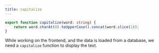 ```yaml
---
title: capitalize
---
```


```ts
export function capitalize(word: string) {
	return word.charAt(0).toUpperCase().concat(word.slice(1));
}
```

While working on the frontend, and the data is loaded from a database, we need a
`capitalize` function to display the text.
